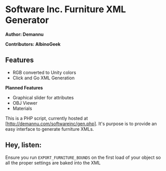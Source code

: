 # Software Inc. Furniture XML Generator
**Author: Demannu**

**Contributors: AlbinoGeek**

## Features
 - RGB converted to Unity colors
 - Click and Go XML Generation

**Planned Features**
 - Graphical slider for attributes
 - OBJ Viewer
 - Materials

This is a PHP script, currently hosted at [http://demannu.com/softwareinc/gen.php].  It's purpose is to provide an easy interface to generate furniture XMLs.

## Hey, listen:

Ensure you run `EXPORT_FURNITURE_BOUNDS` on the first load of your object so all the proper settings are baked into the XML
